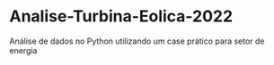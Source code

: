 # Analise-Turbina-Eolica-2022
Análise de dados no Python utilizando um case prático para setor de energia
